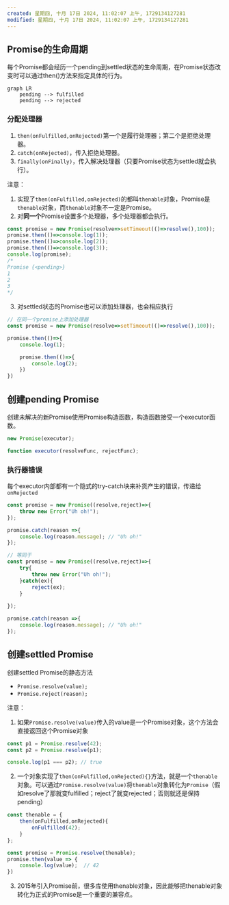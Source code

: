 ```yaml
---
created: 星期四, 十月 17日 2024, 11:02:07 上午, 1729134127281
modified: 星期四, 十月 17日 2024, 11:02:07 上午, 1729134127281
---
```



## Promise的生命周期
每个Promise都会经历一个pending到settled状态的生命周期，在Promise状态改变时可以通过then()方法来指定具体的行为。
```mermaid
graph LR
	pending --> fulfilled
	pending --> rejected
```

### 分配处理器
1. `then(onFulfilled,onRejected)`第一个是履行处理器；第二个是拒绝处理器。
2. `catch(onRejected)`，传入拒绝处理器。
3. `finally(onFinally)`，传入解决处理器（只要Promise状态为settled就会执行）。

注意：
1. 实现了`then(onFulfilled,onRejected)`的都叫`thenable`对象，Promise是`thenable`对象，而`thenable`对象不一定是Promise。
2. 对**同一个**Promise设置多个处理器，多个处理器都会执行。
```js
const promise = new Promise(resolve=>setTimeout(()=>resolve(),100));
promise.then(()=>console.log(1));
promise.then(()=>console.log(2));
promise.then(()=>console.log(3));
console.log(promise);
/*
Promise {<pending>}
1
2
3
*/
```
3. 对settled状态的Promise也可以添加处理器，也会相应执行
```js
// 在同一个promise上添加处理器
const promise = new Promise(resolve=>setTimeout(()=>resolve(),100));

promise.then(()=>{
	console.log(1);

	promise.then(()=>{
		console.log(2);
	})
})
```


## 创建pending Promise
创建未解决的新Promise使用Promise构造函数，构造函数接受一个executor函数。
```js
new Promise(executor);

function executor(resolveFunc, rejectFunc);
```

### 执行器错误
每个executor内部都有一个隐式的try-catch块来补货产生的错误，传递给`onRejected`
```js
const promise = new Promise((resolve,reject)=>{
	throw new Error("Uh oh!");
});

promise.catch(reason =>{
	console.log(reason.message); // "Uh oh!"
});
```

```js
// 等同于
const promise = new Promise((resolve,reject)=>{
	try{
		throw new Error("Uh oh!");
	}catch(ex){
		reject(ex);
	}
	
});

promise.catch(reason =>{
	console.log(reason.message); // "Uh oh!"
});
```


## 创建settled Promise
创建settled Promise的静态方法
- `Promise.resolve(value);`
- `Promise.reject(reason);`

注意：
1. 如果`Promise.resolve(value)`传入的value是一个Promise对象，这个方法会直接返回这个Promise对象
```js
const p1 = Promise.resolve(42);
const p2 = Promise.resolve(p1);

console.log(p1 === p2); // true
```
2. 一个对象实现了`then(onFulfilled,onRejected){}`方法，就是一个`thenable`对象。可以通过`Promise.resolve(value)`将`thenable`对象转化为`Promise`（假如resolve了那就变fulfilled；reject了就变rejected；否则就还是保持pending）
```js
const thenable = {
	then(onFulfilled,onRejected){
		onFulfilled(42);
	}
};

const promise = Promise.resolve(thenable);
promise.then(value => {
	console.log(value);  // 42
})
```
3. 2015年引入Promise前，很多库使用thenable对象，因此能够把thenable对象转化为正式的Promise是一个重要的兼容点。




